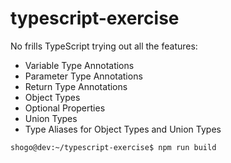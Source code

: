 # typescript-exercise

No frills TypeScript trying out all the features:

- Variable Type Annotations
- Parameter Type Annotations
- Return Type Annotations
- Object Types
- Optional Properties
- Union Types
- Type Aliases for Object Types and Union Types

```bash
shogo@dev:~/typescript-exercise$ npm run build
```
